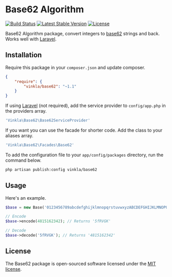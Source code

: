 Base62 Algorithm
================
[![Build Status](https://img.shields.io/travis/vinkla/base62/master.svg?style=flat)](https://travis-ci.org/vinkla/base62)
[![Latest Stable Version](http://img.shields.io/packagist/v/vinkla/base62.svg?style=flat)](https://packagist.org/packages/vinkla/base62)
[![License](https://img.shields.io/packagist/l/vinkla/base62.svg?style=flat)](https://packagist.org/packages/vinkla/base62)

Base62 Algorithm package, convert integers to [base62](http://en.wikipedia.org/wiki/62) strings and back. Works well with [Laravel](https://github.com/laravel/laravel).


Installation
------------
Require this package in your `composer.json` and update composer.

```json
{
	"require": {
		"vinkla/base62": "~1.1"
	}
}
```

If using [Laravel](http://laravel.com) (not required), add the service provider to ```config/app.php``` in the providers array.

```php
'Vinkla\Base62\Base62ServiceProvider'
```

If you want you can use the facade for shorter code. Add the class to your aliases array.
```php
'Vinkla\Base62\Facades\Base62'
```

To add the configuration file to your `app/config/packages` directory, run the command below.
```bash
php artisan publish:config vinkla/base62
```

Usage
-----
Here's an example.
```php
$base = new Base('0123456789abcdefghijklmnopqrstuvwxyzABCDEFGHIJKLMNOPQRSTUVWXYZ'); 

// Encode
$base->encode(4815162342); // Returns '5fRVGK'

// Decode
$base->decode('5fRVGK'); // Returns '4815162342'
```

## License

The Base62 package is open-sourced software licensed under the [MIT license](http://opensource.org/licenses/MIT).
